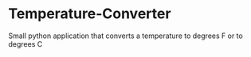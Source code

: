 # Temperature-Converter
Small python application that converts a temperature to degrees F or to degrees C
